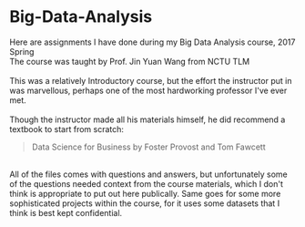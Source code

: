 # Big-Data-Analysis
Here are assignments I have done during my Big Data Analysis course, 2017 Spring\
The course was taught by Prof. Jin Yuan Wang from NCTU TLM\
\
This was a relatively Introductory course, but the effort the instructor put in was marvellous, perhaps one of the most hardworking professor I've ever met.\
\
Though the instructor made all his materials himself, he did recommend a textbook to start from scratch:
>Data Science for Business by Foster Provost and Tom Fawcett
>
\
All of the files comes with questions and answers, but unfortunately some of the questions needed context from the course materials, which I don't think is appropriate to put out here publically. Same goes for some more sophisticated projects within the course, for it uses some datasets that I think is best kept confidential.
